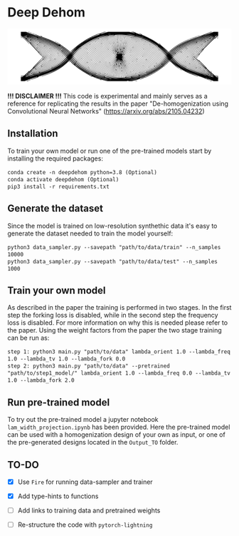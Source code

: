# Deep Dehom

![alt text](https://github.com/elingaard/deep-dehom/blob/main/double_clamped_200_50_vol_0.25_MinMu_0.10_p10.png)

**!!! DISCLAIMER !!!**
This code is experimental and mainly serves as a reference for replicating the results in the paper "De-homogenization using Convolutional Neural Networks" (https://arxiv.org/abs/2105.04232)

## Installation
To train your own model or run one of the pre-trained models start by installing the required packages:
```
conda create -n deepdehom python=3.8 (Optional)
conda activate deepdehom (Optional)
pip3 install -r requirements.txt
```

## Generate the dataset
Since the model is trained on low-resolution synthethic data it's easy to generate the dataset needed to train the model yourself:
```
python3 data_sampler.py --savepath "path/to/data/train" --n_samples 10000
python3 data_sampler.py --savepath "path/to/data/test" --n_samples 1000
```

## Train your own model
As described in the paper the training is performed in two stages. In the first step the forking loss is disabled, while in the second step the frequency loss is disabled. For more information on why this is needed please refer to the paper. Using the weight factors from the paper the two stage training can be run as:

```
step 1: python3 main.py "path/to/data" lambda_orient 1.0 --lambda_freq 1.0 --lambda_tv 1.0 --lambda_fork 0.0
step 2: python3 main.py "path/to/data" --pretrained "path/to/step1_model/" lambda_orient 1.0 --lambda_freq 0.0 --lambda_tv 1.0 --lambda_fork 2.0
```

## Run pre-trained model
To try out the pre-trained model a jupyter notebook `lam_width_projection.ipynb` has been provided. Here the pre-trained model can be used with a homogenization design of your own as input, or one of the pre-generated designs located in the `Output_TO` folder.

## TO-DO
- [x] Use `Fire` for running data-sampler and trainer
- [x] Add type-hints to functions
- [ ] Add links to training data and pretrained weights 
- [ ] Re-structure the code with `pytorch-lightning`



